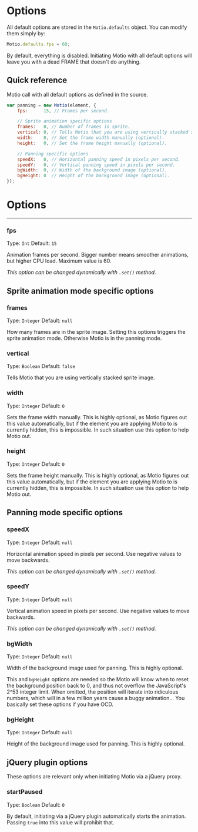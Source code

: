 # Options

All default options are stored in the `Motio.defaults` object. You can modify them simply by:

```js
Motio.defaults.fps = 60;
```

By default, everything is disabled. Initiating Motio with all default options will leave you with a dead FRAME that doesn't do anything.

## Quick reference

Motio call with all default options as defined in the source.

```js
var panning = new Motio(element, {
	fps:      15, // Frames per second.

	// Sprite animation specific options
	frames:   0, // Number of frames in sprite.
	vertical: 0, // Tells Motio that you are using vertically stacked sprite image.
	width:    0, // Set the frame width manually (optional).
	height:   0, // Set the frame height manually (optional).

	// Panning specific options
	speedX:   0, // Horizontal panning speed in pixels per second.
	speedY:   0, // Vertical panning speed in pixels per second.
	bgWidth:  0, // Width of the background image (optional).
	bgHeight: 0  // Height of the background image (optional).
});
```

# Options

---

### fps

Type: `Int`
Default: `15`

Animation frames per second. Bigger number means smoother animations, but higher CPU load. Maximum value is 60.

*This option can be changed dynamically with `.set()` method.*

## Sprite animation mode specific options

### frames

Type: `Integer`
Default: `null`

How many frames are in the sprite image. Setting this options triggers the sprite animation mode. Otherwise Motio is in the panning mode.

### vertical

Type: `Boolean`
Default: `false`

Tells Motio that you are using vertically stacked sprite image.

### width

Type: `Integer`
Default: `0`

Sets the frame width manually. This is highly optional, as Motio figures out this value automatically, but if the element you are applying Motio to is currently hidden, this is impossible. In such situation use this option to help Motio out.

### height

Type: `Integer`
Default: `0`

Sets the frame height manually. This is highly optional, as Motio figures out this value automatically, but if the element you are applying Motio to is currently hidden, this is impossible. In such situation use this option to help Motio out.

## Panning mode specific options

### speedX

Type: `Integer`
Default: `null`

Horizontal animation speed in pixels per second. Use negative values to move backwards.

*This option can be changed dynamically with `.set()` method.*

### speedY

Type: `Integer`
Default: `null`

Vertical animation speed in pixels per second. Use negative values to move backwards.

*This option can be changed dynamically with `.set()` method.*

### bgWidth

Type: `Integer`
Default: `null`

Width of the background image used for panning. This is highly optional.

This and `bgHeight` options are needed so the Motio will know when to reset the background position back to 0, and thus not overflow the JavaScript's 2^53 integer limit. When omitted, the position will iterate into ridiculous numbers, which will in a few million years cause a buggy animation... You basically set these options if you have OCD.

### bgHeight

Type: `Integer`
Default: `null`

Height of the background image used for panning. This is highly optional.

## jQuery plugin options

These options are relevant only when initiating Motio via a jQuery proxy.

### startPaused

Type: `Boolean`
Default: `0`

By default, initiating via a jQuery plugin automatically starts the animation. Passing `true` into this value will prohibit that.